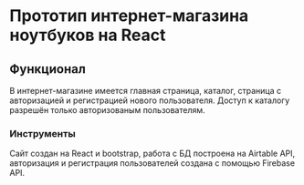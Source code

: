 # Прототип интернет-магазина ноутбуков на React

## Функционал

В интернет-магазине имеется главная страница, каталог, страница с авторизацией и регистрацией нового пользователя. Доступ к каталогу разрешён только авторизованым пользователям.

### Инструменты

Сайт создан на React и bootstrap, работа с БД построена на Airtable API, авторизация и регистрация пользователей создана с помощью Firebase API. 

